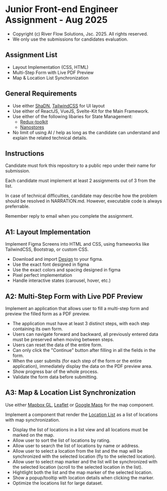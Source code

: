# Junior Front-end Engineer Assignment - Aug 2025

* Copyright (c) River Flow Solutions, Jsc. 2025. All rights reserved.
* We only use the submissions for candidates evaluation.

## Assignment List

- Layout Implementation (CSS, HTML)
- Multi-Step Form with Live PDF Preview
- Map & Location List Synchronization

## General Requirements

- Use either [ShaDN](https://ui.shadcn.com/), [TailwindCSS](https://tailwindcss.com/) for UI layout
- Use either of ReactJS, VueJS, Svelte-Kit for the Main Framework.
- Use either of the following libaries for State Management:
  - [Redux-toolkit](https://redux-toolkit.js.org/)
  - [Nanostores](https://github.com/nanostores/nanostores)
- No limit of using AI / help as long as the candidate can understand and explain the related technical details.

## Instructions

Candidate must fork this repository to a public repo under their name for submission.

Each candidate must implement at least 2 assignments out of 3 from the list. 

In case of technical difficulties, candidate may describe how the problem should be resolved in NARRATION.md. However, executable code is always preferrable.

Remember reply to email when you complete the assignment.

## A1: Layout Implementation

Implement Figma Screens into HTML and CSS, using frameworks like TailwindCSS, Bootstrap, or custom CSS.
- Download and import [Design](rfx_figma_recur_aug_2025.fig) to your figma.
- Use the exact font designed in figma
- Use the exact colors and spacing designed in figma
- Pixel perfect implementation
- Handle interactive states (carousel, hover, etc.)

## A2: Multi-Step Form with Live PDF Preview

Implement an application that allows user to fill a multi-step form and preview the filled form as a PDF preview.
- The application must have at least 3 distinct steps, with each step containing its own form.
- Users can navigate forward and backward, all previously entered data must be preserved when moving between steps.
- Users can reset the data of the entire form.
- Can only click the "Continue" button after filling in all the fields in the form.
- When the user submits (for each step of the form or the entire application), immediately display the data on the PDF preview area.
- Show progress bar of the whole process.
- Validate the form data before submitting.

## A3: Map & Location List Synchronization

Use either [Mapbox GL](https://docs.mapbox.com/mapbox-gl-js/), [Leaflet](https://leafletjs.com/) or [Google Maps](https://developers.google.com/maps/documentation) for the map component.

Implement a component that render the [Location List](location.json) as a list of locations with map synchronization.
- Display the list of locations in a list view and all locations must be marked on the map.
- Allow user to sort the list of locations by rating.
- Allow user to search the list of locations by name or address.
- Allow user to select a location from the list and the map will be synchronized with the selected location (fly to the selected location).
- Allow user to select map marker and the list will be synchronized with the selected location (scroll to the selected location in the list).
- Hightlight both the list and the map marker of the selected location.
- Show a popup/tooltip with location details when clicking the marker.
- Optimize the locations list for large dataset.